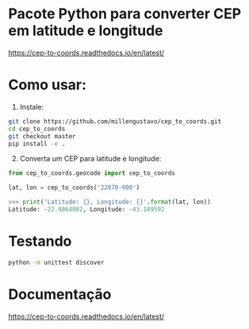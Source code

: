 # Pacote Python para converter CEP em latitude e longitude

https://cep-to-coords.readthedocs.io/en/latest/

# Como usar:
1. Instale:
```bash
git clone https://github.com/millengustavo/cep_to_coords.git
cd cep_to_coords
git checkout master
pip install -e .
```

2. Converta um CEP para latitude e longitude:
```python
from cep_to_coords.geocode import cep_to_coords

lat, lon = cep_to_coords('22070-900')

>>> print('Latitude: {}, Longitude: {}'.format(lat, lon))
Latitude: -22.9864082, Longitude: -43.189592
```


# Testando
```bash
python -m unittest discover
```

# Documentação

https://cep-to-coords.readthedocs.io/en/latest/